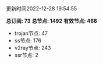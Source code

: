 更新时间2022-12-28 19:54:55

**总订阅: 73**
**总节点: 1492**
**有效节点: 468**
- trojan节点: 47
- ss节点: 176
- v2ray节点: 243
- ssr节点: 2
